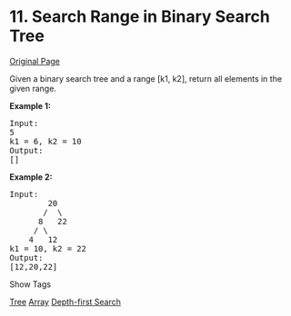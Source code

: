 # 11. Search Range in Binary Search Tree          
[Original Page](https://www.lintcode.com/problem/search-range-in-binary-search-tree/description)       

Given a binary search tree and a range [k1, k2], return all elements in the given range.  

**Example 1:**  
<pre>
Input:
5
k1 = 6, k2 = 10
Output:
[]
</pre>

**Example 2:**  
<pre>
Input:
        20
       /  \
      8   22
     / \
    4   12
k1 = 10, k2 = 22
Output:
[12,20,22]
</pre>


<div id="tags" class="btn btn-xs btn-warning">Show Tags</div>

<span class="hidebutton">[Tree](/tag/tree/) [Array](/tag/array/) [Depth-first Search](/tag/depth-first-search/)</span></div>